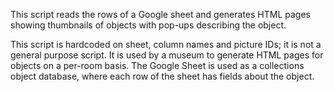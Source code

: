 This script reads the rows of a Google sheet and generates HTML pages showing thumbnails of objects with pop-ups describing the object.

This script is hardcoded on sheet, column names and picture IDs; it is not a general purpose script.  It is used by a museum to generate HTML pages for objects on a per-room basis.  The Google Sheet is used as a collections object database, where each row of the sheet has fields about the object.
